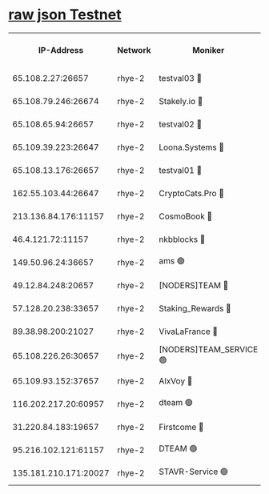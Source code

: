 
[raw json Testnet](https://rpc-check.quickt.stavr.tech/quickt/rpc-quickt-result.json)
=


<table><tr><th>IP-Address</th><th>Network</th><th>Moniker</th><th>Latest Block Height</th><th>Earliest Block Height</th><th>Catching Up</th><th>Tx Index</th><th>Voting Power</th><th>Scan Time</th></tr><tr><td>65.108.2.27:26657</td><td>rhye-2</td><td>testval03 🔴</td><td>767893</td><td>1</td><td>False</td><td>on</td><td>11002050</td><td>2024-02-12T01:18:48.535659082UTC</td></tr><tr><td>65.108.79.246:26674</td><td>rhye-2</td><td>Stakely.io 🔴</td><td>767894</td><td>1</td><td>False</td><td>on</td><td>10010</td><td>2024-02-12T01:18:52.987113887UTC</td></tr><tr><td>65.108.65.94:26657</td><td>rhye-2</td><td>testval02 🔴</td><td>767894</td><td>1</td><td>False</td><td>on</td><td>11002050</td><td>2024-02-12T01:18:55.777030664UTC</td></tr><tr><td>65.109.39.223:26647</td><td>rhye-2</td><td>Loona.Systems 🔴</td><td>767895</td><td>1</td><td>False</td><td>off</td><td>86949</td><td>2024-02-12T01:18:58.850784679UTC</td></tr><tr><td>65.108.13.176:26657</td><td>rhye-2</td><td>testval01 🔴</td><td>767895</td><td>1</td><td>False</td><td>on</td><td>13082010</td><td>2024-02-12T01:18:59.602588852UTC</td></tr><tr><td>162.55.103.44:26647</td><td>rhye-2</td><td>CryptoCats.Pro 🔴</td><td>767901</td><td>1</td><td>False</td><td>off</td><td>9999</td><td>2024-02-12T01:19:32.040768111UTC</td></tr><tr><td>213.136.84.176:11157</td><td>rhye-2</td><td>CosmoBook 🔴</td><td>767900</td><td>65301</td><td>False</td><td>off</td><td>1528057</td><td>2024-02-12T01:19:25.592899592UTC</td></tr><tr><td>46.4.121.72:11157</td><td>rhye-2</td><td>nkbblocks 🔴</td><td>767892</td><td>70101</td><td>False</td><td>off</td><td>81491</td><td>2024-02-12T01:18:40.805184643UTC</td></tr><tr><td>149.50.96.24:36657</td><td>rhye-2</td><td>ams 🟢</td><td>767898</td><td>133501</td><td>False</td><td>on</td><td>0</td><td>2024-02-12T01:19:14.973198028UTC</td></tr><tr><td>49.12.84.248:20657</td><td>rhye-2</td><td>[NODERS]TEAM 🔴</td><td>767898</td><td>146001</td><td>False</td><td>on</td><td>59690</td><td>2024-02-12T01:19:12.564616778UTC</td></tr><tr><td>57.128.20.238:33657</td><td>rhye-2</td><td>Staking_Rewards 🔴</td><td>767895</td><td>149101</td><td>False</td><td>on</td><td>9900</td><td>2024-02-12T01:18:58.475666282UTC</td></tr><tr><td>89.38.98.200:21027</td><td>rhye-2</td><td>VivaLaFrance 🔴</td><td>767892</td><td>220501</td><td>False</td><td>off</td><td>10000</td><td>2024-02-12T01:18:43.240116894UTC</td></tr><tr><td>65.108.226.26:30657</td><td>rhye-2</td><td>[NODERS]TEAM_SERVICE 🟢</td><td>767895</td><td>241501</td><td>False</td><td>on</td><td>0</td><td>2024-02-12T01:18:59.225794251UTC</td></tr><tr><td>65.109.93.152:37657</td><td>rhye-2</td><td>AlxVoy 🔴</td><td>767893</td><td>315173</td><td>False</td><td>on</td><td>143351</td><td>2024-02-12T01:18:45.677145825UTC</td></tr><tr><td>116.202.217.20:60957</td><td>rhye-2</td><td>dteam 🟢</td><td>767895</td><td>421794</td><td>False</td><td>on</td><td>0</td><td>2024-02-12T01:18:56.088833623UTC</td></tr><tr><td>31.220.84.183:19657</td><td>rhye-2</td><td>Firstcome 🔴</td><td>767893</td><td>730173</td><td>False</td><td>off</td><td>717671</td><td>2024-02-12T01:18:48.157382102UTC</td></tr><tr><td>95.216.102.121:61157</td><td>rhye-2</td><td>DTEAM 🟢</td><td>749821</td><td>748801</td><td>False</td><td>on</td><td>0</td><td>2024-02-12T01:18:53.360144231UTC</td></tr><tr><td>135.181.210.171:20027</td><td>rhye-2</td><td>STAVR-Service 🟢</td><td>767897</td><td>766501</td><td>False</td><td>on</td><td>0</td><td>2024-02-12T01:19:10.177532806UTC</td></tr></table>